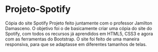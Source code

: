 # Projeto-Spotify
Cópia do site Spotify
Projeto feito juntamente com o professor Jamilton Damasceno. O objetivo foi o de basicamente criar uma cópia do site do Spotify, com todos os recursos já aprendidos em HTML5, CSS3
e agora com as ferramentas do Bootstrap. 
O site foi feito de uma maneira responsiva, para que se adaptasse em diferentes tamanhos de telas.
